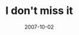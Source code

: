 ---
layout: base.njk
title : 'I don&#39;t miss it' 
view_title : 'I don&#39;t miss it' 
year : '2007' 
date : '2007-10-02' 
img_file : '/drawing/idontmissit.png' 
html_file : 'idontmissit' 
next_html : 'whyareyoustillhere.html' 
year_order : '176' 
permalink : "title/{{html_file}}.html"
---